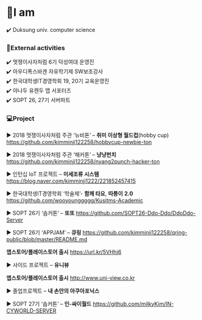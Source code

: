 

# :raising_hand:I am

:heavy_check_mark: Duksung univ. computer science


###  :lollipop:External activities

:heavy_check_mark: 멋쟁이사자처럼 6기 덕성여대 운영진<br>
:heavy_check_mark: 아우디폭스바겐 자유학기제 SW보조강사 <br>
:heavy_check_mark: 한국대학생IT경영학회 19, 20기 교육운영진<br>
:heavy_check_mark: 야나두 유캔두 앱 서포터즈<br>
:heavy_check_mark: SOPT 26, 27기 서버파트<br>



### :computer:Project

:arrow_forward: 2018 멋쟁이사자처럼 주관 ‘뉴비톤’ – **취미 이상형 월드컵**(hobby cup) https://github.com/kimminji122258/hobbycup-newbie-ton

:arrow_forward: 2018 멋쟁이사자처럼 주관 ‘해커톤’ – **냥냥펀치** https://github.com/kimminji122258/nyang2punch-hacker-ton  

:arrow_forward: 인턴십 IoT 프로젝트 – **미세조류  시스템** https://blog.naver.com/kimminji1222/221852457415

:arrow_forward: 한국대학생IT경영학회 ‘학술제’- **함께 타요**, **따릉이** **2.0** https://github.com/wooyounggggg/Kusitms-Academic

:arrow_forward: SOPT 26기 ‘솝커톤’ – **또또** https://github.com/SOPT26-Ddo-Ddo/DdoDdo-Server

:arrow_forward: SOPT 26기 ‘APPJAM’ – **큐링** https://github.com/kimminji122258/qring-public/blob/master/README.md

  **앱스토어/플레이스토어 출시** https://url.kr/5VHhj6 <br>

:arrow_forward: 사이드 프로젝트 – **유니뷰**

  **앱스토어/플레이스토어 출시** http://www.uni-view.co.kr <br>
  
:arrow_forward: 졸업프로젝트 – **내 손안의 아쿠아포닉스**

:arrow_forward: SOPT 27기 ‘솝커톤’ – **인-싸이월드** https://github.com/milkyKim/IN-CYWORLD-SERVER
   
